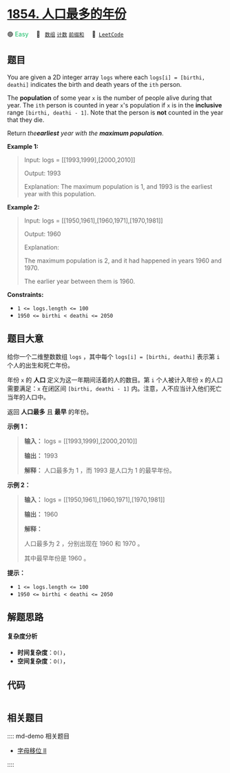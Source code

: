 # [1854. 人口最多的年份](https://leetcode.com/problems/maximum-population-year)

🟢 <font color=#15bd66>Easy</font>&emsp; 🔖&ensp; [`数组`](/leetcode/outline/tag/array.md) [`计数`](/leetcode/outline/tag/counting.md) [`前缀和`](/leetcode/outline/tag/prefix-sum.md)&emsp; 🔗&ensp;[`LeetCode`](https://leetcode.com/problems/maximum-population-year)


## 题目

You are given a 2D integer array `logs` where each `logs[i] = [birthi,
deathi]` indicates the birth and death years of the `ith` person.

The **population** of some year `x` is the number of people alive during that
year. The `ith` person is counted in year `x`'s population if `x` is in the
**inclusive** range `[birthi, deathi - 1]`. Note that the person is **not**
counted in the year that they die.

Return _the**earliest** year with the **maximum population**_.



**Example 1:**

> Input: logs = [[1993,1999],[2000,2010]]
> 
> Output: 1993
> 
> Explanation: The maximum population is 1, and 1993 is the earliest year with this population.

**Example 2:**

> Input: logs = [[1950,1961],[1960,1971],[1970,1981]]
> 
> Output: 1960
> 
> Explanation: 
> 
> The maximum population is 2, and it had happened in years 1960 and 1970.
> 
> The earlier year between them is 1960.



**Constraints:**

  * `1 <= logs.length <= 100`
  * `1950 <= birthi < deathi <= 2050`


## 题目大意

给你一个二维整数数组 `logs` ，其中每个 `logs[i] = [birthi, deathi]` 表示第 `i` 个人的出生和死亡年份。

年份 `x` 的 **人口** 定义为这一年期间活着的人的数目。第 `i` 个人被计入年份 `x` 的人口需要满足：`x` 在闭区间 `[birthi,
deathi - 1]` 内。注意，人不应当计入他们死亡当年的人口中。

返回 **人口最多** 且 **最早** 的年份。

**示例 1：**

> 
> 
> 
> 
> 
> **输入：** logs = [[1993,1999],[2000,2010]]
> 
> **输出：** 1993
> 
> **解释：** 人口最多为 1 ，而 1993 是人口为 1 的最早年份。
> 
> 

**示例 2：**

> 
> 
> 
> 
> 
> **输入：** logs = [[1950,1961],[1960,1971],[1970,1981]]
> 
> **输出：** 1960
> 
> **解释：** 
> 
> 人口最多为 2 ，分别出现在 1960 和 1970 。
> 
> 其中最早年份是 1960 。

**提示：**

  * `1 <= logs.length <= 100`
  * `1950 <= birthi < deathi <= 2050`


## 解题思路

#### 复杂度分析

- **时间复杂度**：`O()`，
- **空间复杂度**：`O()`，

## 代码

```javascript

```

## 相关题目

:::: md-demo 相关题目
- [字母移位 II](https://leetcode.com/problems/shifting-letters-ii)

::::
